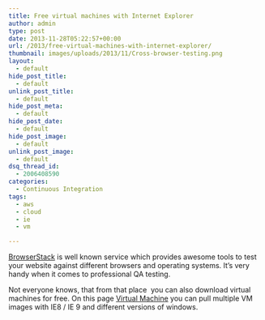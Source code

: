 ```yaml
---
title: Free virtual machines with Internet Explorer
author: admin
type: post
date: 2013-11-28T05:22:57+00:00
url: /2013/free-virtual-machines-with-internet-explorer/
thumbnail: images/uploads/2013/11/Cross-browser-testing.png
layout:
  - default
hide_post_title:
  - default
unlink_post_title:
  - default
hide_post_meta:
  - default
hide_post_date:
  - default
hide_post_image:
  - default
unlink_post_image:
  - default
dsq_thread_id:
  - 2006408590
categories:
  - Continuous Integration
tags:
  - aws
  - cloud
  - ie
  - vm

---
```

[BrowserStack](http://www.browserstack.com/) is well known service which provides awesome tools to test your website against different browsers and operating systems. It&#8217;s very handy when it comes to professional QA testing.

Not everyone knows, that from that place  you can also download virtual machines for free. On this page [Virtual Machine](http://www.modern.ie/en-us/virtualization-tools#downloads) you can pull multiple VM images with IE8 / IE 9 and different versions of windows.

&nbsp;